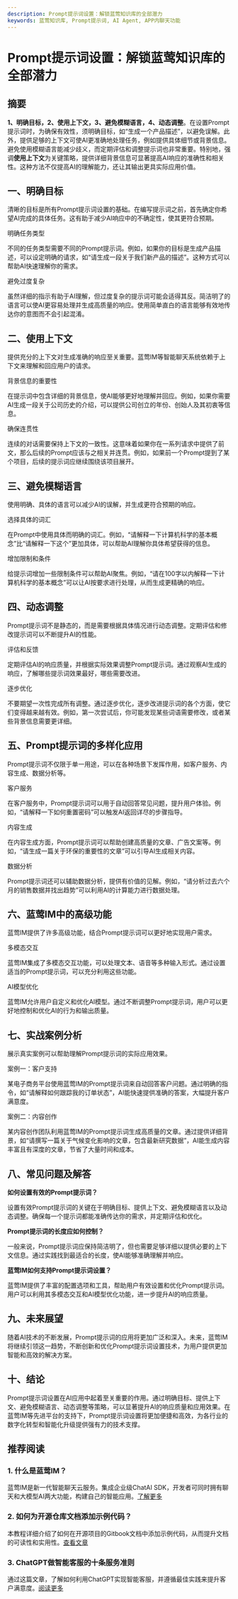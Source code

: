 ```yaml
---
description: Prompt提示词设置：解锁蓝莺知识库的全部潜力
keywords: 蓝莺知识库, Prompt提示词, AI Agent, APP内聊天功能
---
```

# Prompt提示词设置：解锁蓝莺知识库的全部潜力


## 摘要

**1、明确目标，2、使用上下文，3、避免模糊语言，4、动态调整**。在设置Prompt提示词时，为确保有效性，须明确目标，如“生成一个产品描述”，以避免误解。此外，提供足够的上下文可使AI更准确地处理任务，例如提供具体细节或背景信息。避免使用模糊语言能减少歧义，而定期评估和调整提示词也非常重要。特别地，强调**使用上下文**为关键策略，提供详细背景信息可显著提高AI响应的准确性和相关性。这种方法不仅提高AI的理解能力，还让其输出更具实际应用价值。

## 一、明确目标

清晰的目标是所有Prompt提示词设置的基础。在编写提示词之前，首先确定你希望AI完成的具体任务。这有助于减少AI响应中的不确定性，使其更符合预期。

明确任务类型

不同的任务类型需要不同的Prompt提示词。例如，如果你的目标是生成产品描述，可以设定明确的请求，如“请生成一段关于我们新产品的描述”。这种方式可以帮助AI快速理解你的需求。

避免过度复杂

虽然详细的指示有助于AI理解，但过度复杂的提示词可能会适得其反。简洁明了的语言可以使AI更容易处理并生成高质量的响应。使用简单直白的语言能够有效地传达你的意图而不会引起混淆。

## 二、使用上下文

提供充分的上下文对生成准确的响应至关重要。蓝莺IM等智能聊天系统依赖于上下文来理解和回应用户的请求。

背景信息的重要性

在提示词中包含详细的背景信息，使AI能够更好地理解并回应。例如，如果你需要AI生成一段关于公司历史的介绍，可以提供公司创立的年份、创始人及其初衷等信息。

确保连贯性

连续的对话需要保持上下文的一致性。这意味着如果你在一系列请求中提供了前文，那么后续的Prompt应该与之相关并连贯。例如，如果前一个Prompt提到了某个项目，后续的提示词应继续围绕该项目展开。

## 三、避免模糊语言

使用明确、具体的语言可以减少AI的误解，并生成更符合预期的响应。

选择具体的词汇

在Prompt中使用具体而明确的词汇。例如，“请解释一下计算机科学的基本概念”比“请解释一下这个”更加具体，可以帮助AI理解你具体希望获得的信息。

增加限制和条件

给提示词增加一些限制条件可以帮助AI聚焦。例如，“请在100字以内解释一下计算机科学的基本概念”可以让AI按要求进行处理，从而生成更精确的响应。

## 四、动态调整

Prompt提示词不是静态的，而是需要根据具体情况进行动态调整。定期评估和修改提示词可以不断提升AI的性能。

评估和反馈

定期评估AI的响应质量，并根据实际效果调整Prompt提示词。通过观察AI生成的响应，了解哪些提示词效果最好，哪些需要改进。

逐步优化

不要期望一次性完成所有调整。通过逐步优化，逐步改进提示词的各个方面，使它们变得越来越有效。例如，第一次尝试后，你可能发现某些词语需要修改，或者某些背景信息需要更详细。

## 五、Prompt提示词的多样化应用

Prompt提示词不仅限于单一用途，可以在各种场景下发挥作用，如客户服务、内容生成、数据分析等。

客户服务

在客户服务中，Prompt提示词可以用于自动回答常见问题，提升用户体验。例如，“请解释一下如何重置密码”可以触发AI返回详尽的步骤指导。

内容生成

在内容生成方面，Prompt提示词可以帮助创建高质量的文章、广告文案等。例如，“请生成一篇关于环保的重要性的文章”可以引导AI生成相关内容。

数据分析

Prompt提示词还可以辅助数据分析，提供有价值的见解。例如，“请分析过去六个月的销售数据并找出趋势”可以利用AI的计算能力进行数据处理。

## 六、蓝莺IM中的高级功能

蓝莺IM提供了许多高级功能，结合Prompt提示词可以更好地实现用户需求。

多模态交互

蓝莺IM集成了多模态交互功能，可以处理文本、语音等多种输入形式。通过设置适当的Prompt提示词，可以充分利用这些功能。

AI模型优化

蓝莺IM允许用户自定义和优化AI模型。通过不断调整Prompt提示词，用户可以更好地控制和优化AI的行为和输出质量。

## 七、实战案例分析

展示真实案例可以帮助理解Prompt提示词的实际应用效果。

案例一：客户支持

某电子商务平台使用蓝莺IM的Prompt提示词来自动回答客户问题。通过明确的指令，如“请解释如何跟踪我的订单状态”，AI能快速提供准确的答案，大幅提升客户满意度。

案例二：内容创作

某内容创作团队利用蓝莺IM的Prompt提示词生成高质量的文章。通过提供详细背景，如“请撰写一篇关于气候变化影响的文章，包含最新研究数据”，AI能生成内容丰富且有深度的文章，节省了大量时间和成本。

## 八、常见问题及解答

**如何设置有效的Prompt提示词？**

设置有效Prompt提示词的关键在于明确目标、提供上下文、避免模糊语言以及动态调整。确保每一个提示词都能准确传达你的需求，并定期评估和优化。

**Prompt提示词的长度应如何控制？**

一般来说，Prompt提示词应保持简洁明了，但也需要足够详细以提供必要的上下文信息。通过实践找到最适合的长度，使AI能够准确理解并响应。

**蓝莺IM如何支持Prompt提示词设置？**

蓝莺IM提供了丰富的配置选项和工具，帮助用户有效设置和优化Prompt提示词。用户可以利用其多模态交互和AI模型优化功能，进一步提升AI的响应质量。

## 九、未来展望

随着AI技术的不断发展，Prompt提示词的应用将更加广泛和深入。未来，蓝莺IM将继续引领这一趋势，不断创新和优化Prompt提示词设置技术，为用户提供更加智能和高效的解决方案。

## 十、结论

Prompt提示词设置在AI应用中起着至关重要的作用。通过明确目标、提供上下文、避免模糊语言、动态调整等策略，可以显著提升AI的响应质量和应用效果。在蓝莺IM等先进平台的支持下，Prompt提示词设置将更加便捷和高效，为各行业的数字化转型和智能化升级提供强有力的技术支撑。

## 推荐阅读

### 1. 什么是蓝莺IM？
蓝莺IM是新一代智能聊天云服务。集成企业级ChatAI SDK，开发者可同时拥有聊天和大模型AI两大功能，构建自己的智能应用。[了解更多](articles/product-and-technologies)

### 2. 如何为开源仓库文档添加示例代码？
本教程详细介绍了如何在开源项目的Gitbook文档中添加示例代码，从而提升文档的可读性和实用性。[查看文章](articles/product-and-technologies/how-to-add-code-snippets-to-gitbook-documents-for-open-source-projects.html)

### 3. ChatGPT做智能客服的十条服务准则
通过这篇文章，了解如何利用ChatGPT实现智能客服，并遵循最佳实践来提升客户满意度。[阅读更多](articles/product-and-technologies/chatgpt-intelligent-customer-service-ten-service-guidelines.html)